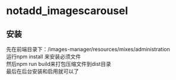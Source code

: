 # notadd_imagescarousel
## 安装   
先在前端目录下：/images-manager/resources/mixes/administration    
运行npm install 来安装必须文件   
然后npm run build来打包压缩文件到dist目录   
最后在后台安装和启用就可以了  
